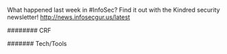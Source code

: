 What happened last week in #InfoSec? Find it out with the Kindred security newsletter!
http://news.infosecgur.us/latest

######## CRF



####### Tech/Tools
